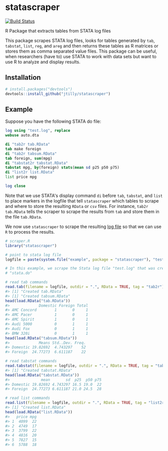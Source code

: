 # statascraper
[![Build Status](https://travis-ci.org/jtilly/statascraper.svg?branch=master)](https://travis-ci.org/jtilly/statascraper)

R Package that extracts tables from STATA log files

This package scrapes STATA log files, looks for tables generated by `tab`, `tabstat`, `list`,  `reg`, and `areg` and then returns these tables as R matrices or stores them as comma separated value files. This package can be useful, when researchers (have to) use STATA to work with data sets but want to use R to analyze and display results.

## Installation

``` r
# install.packages("devtools")
devtools::install_github("jtilly/statascraper")
```

## Example

Suppose you have the following STATA do file:

``` stata
log using "test.log", replace
webuse auto.dta

di "tab2r tab.RData"
tab make foreign
di "tab2r tabsum.RData"
tab foreign, sum(mpg)
di "tabstat2r tabstat.RData"
tabstat mpg, by(foreign) stats(mean sd p25 p50 p75)
di "list2r list.RData"
list price mpg

log close
```

Note that we use STATA's display command `di` before `tab`, `tabstat`, and `list` to place markers in the logfile that tell `statascraper` which tables to scrape and where to store the resulting `RData` or `csv` files. For instance, `tab2r tab.RData` tells the scraper to scrape the results from `tab` and store them in the file `tab.RData`. 

We now use `statascraper` to scrape the resulting [log file](https://github.com/jtilly/statascraper/blob/master/inst/example/test.log) so that we can use `R` to process the results.

``` r
# scraper.R
library("statascraper")

# point to stata log file
logfile = paste(system.file("example", package = "statascraper"), "test.log", sep = .Platform$file.sep)

# In this example, we scrape the Stata log file "test.log" that was created by
# "stata.do"

# read tab commands
read.tab(filename = logfile, outdir = ".", RData = TRUE, tag = "tab2r")
#> [1] "Created tab.RData"
#> [1] "Created tabsum.RData"
head(load.RData("tab.RData"))
#>             Domestic Foreign Total
#> AMC Concord        1       0     1
#> AMC Pacer          1       0     1
#> AMC Spirit         1       0     1
#> Audi 5000          0       1     1
#> Audi Fox           0       1     1
#> BMW 320i           0       1     1
head(load.RData("tabsum.RData"))
#>             Means Std..Dev. Freq.
#> Domestic 19.82692  4.743297    52
#> Foreign  24.77273  6.611187    22

# read tabstat commands
read.tabstat(filename = logfile, outdir = ".", RData = TRUE, tag = "tabstat2r")
#> [1] "Created tabstat.RData"
head(load.RData("tabstat.RData"))
#>              mean       sd  p25  p50 p75
#> Domestic 19.82692 4.743297 16.5 19.0  22
#> Foreign  24.77273 6.611187 21.0 24.5  28

# read list commands
read.list(filename = logfile, outdir = ".", RData = TRUE, tag = "list2r")
#> [1] "Created list.RData"
head(load.RData("list.RData"))
#>   price mpg
#> 1  4099  22
#> 2  4749  17
#> 3  3799  22
#> 4  4816  20
#> 5  7827  15
#> 6  5788  18
```
